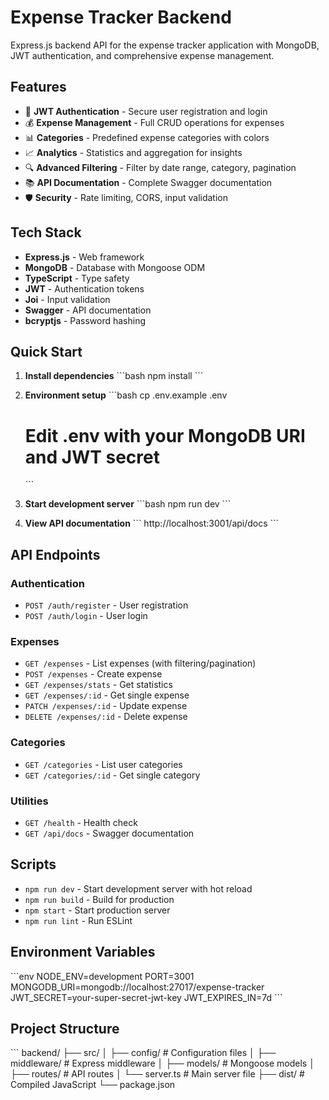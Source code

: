 # Expense Tracker Backend

Express.js backend API for the expense tracker application with MongoDB, JWT authentication, and comprehensive expense management.

## Features

- 🔐 **JWT Authentication** - Secure user registration and login
- 💰 **Expense Management** - Full CRUD operations for expenses
- 📊 **Categories** - Predefined expense categories with colors
- 📈 **Analytics** - Statistics and aggregation for insights
- 🔍 **Advanced Filtering** - Filter by date range, category, pagination
- 📚 **API Documentation** - Complete Swagger documentation
- 🛡️ **Security** - Rate limiting, CORS, input validation

## Tech Stack

- **Express.js** - Web framework
- **MongoDB** - Database with Mongoose ODM
- **TypeScript** - Type safety
- **JWT** - Authentication tokens
- **Joi** - Input validation
- **Swagger** - API documentation
- **bcryptjs** - Password hashing

## Quick Start

1. **Install dependencies**
   \`\`\`bash
   npm install
   \`\`\`

2. **Environment setup**
   \`\`\`bash
   cp .env.example .env
   # Edit .env with your MongoDB URI and JWT secret
   \`\`\`

3. **Start development server**
   \`\`\`bash
   npm run dev
   \`\`\`

4. **View API documentation**
   \`\`\`
   http://localhost:3001/api/docs
   \`\`\`

## API Endpoints

### Authentication
- `POST /auth/register` - User registration
- `POST /auth/login` - User login

### Expenses
- `GET /expenses` - List expenses (with filtering/pagination)
- `POST /expenses` - Create expense
- `GET /expenses/stats` - Get statistics
- `GET /expenses/:id` - Get single expense
- `PATCH /expenses/:id` - Update expense
- `DELETE /expenses/:id` - Delete expense

### Categories
- `GET /categories` - List user categories
- `GET /categories/:id` - Get single category

### Utilities
- `GET /health` - Health check
- `GET /api/docs` - Swagger documentation

## Scripts

- `npm run dev` - Start development server with hot reload
- `npm run build` - Build for production
- `npm start` - Start production server
- `npm run lint` - Run ESLint

## Environment Variables

\`\`\`env
NODE_ENV=development
PORT=3001
MONGODB_URI=mongodb://localhost:27017/expense-tracker
JWT_SECRET=your-super-secret-jwt-key
JWT_EXPIRES_IN=7d
\`\`\`

## Project Structure

\`\`\`
backend/
├── src/
│   ├── config/          # Configuration files
│   ├── middleware/      # Express middleware
│   ├── models/          # Mongoose models
│   ├── routes/          # API routes
│   └── server.ts        # Main server file
├── dist/                # Compiled JavaScript
└── package.json
